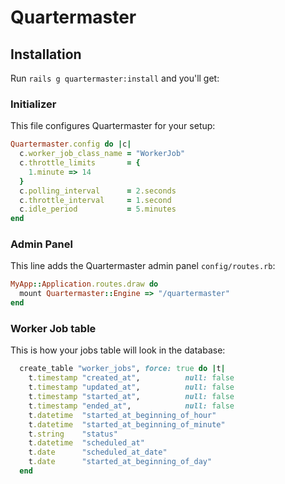 # Quartermaster


## Installation

Run `rails g quartermaster:install` and you'll get:

### Initializer

This file configures Quartermaster for your setup:

```ruby
Quartermaster.config do |c|
  c.worker_job_class_name = "WorkerJob"
  c.throttle_limits       = {
    1.minute => 14
  }
  c.polling_interval      = 2.seconds
  c.throttle_interval     = 1.second
  c.idle_period           = 5.minutes
end
```

### Admin Panel

This line adds the Quartermaster admin panel `config/routes.rb`:

```ruby
MyApp::Application.routes.draw do
  mount Quartermaster::Engine => "/quartermaster"
end
```

### Worker Job table

This is how your jobs table will look in the database:

```ruby
  create_table "worker_jobs", force: true do |t|
    t.timestamp "created_at",          null: false
    t.timestamp "updated_at",          null: false
    t.timestamp "started_at",          null: false
    t.timestamp "ended_at",            null: false
    t.datetime  "started_at_beginning_of_hour"
    t.datetime  "started_at_beginning_of_minute"
    t.string    "status"
    t.datetime  "scheduled_at"
    t.date      "scheduled_at_date"
    t.date      "started_at_beginning_of_day"
  end
```

